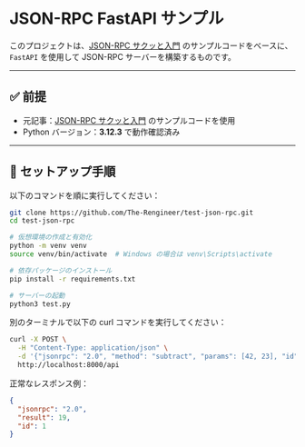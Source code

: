 # JSON-RPC FastAPI サンプル

このプロジェクトは、[JSON-RPC サクッと入門](https://zenn.dev/hachimada/articles/jsonrpc-basic) のサンプルコードをベースに、`FastAPI` を使用して JSON-RPC サーバーを構築するものです。

---

## ✅ 前提

- 元記事：[JSON-RPC サクッと入門](https://zenn.dev/hachimada/articles/jsonrpc-basic) のサンプルコードを使用
- Python バージョン：**3.12.3** で動作確認済み

---

## 🚀 セットアップ手順

以下のコマンドを順に実行してください：
```bash
git clone https://github.com/The-Rengineer/test-json-rpc.git
cd test-json-rpc

# 仮想環境の作成と有効化
python -m venv venv
source venv/bin/activate  # Windows の場合は venv\Scripts\activate

# 依存パッケージのインストール
pip install -r requirements.txt

# サーバーの起動
python3 test.py
```

別のターミナルで以下の curl コマンドを実行してください：
```bash
curl -X POST \
  -H "Content-Type: application/json" \
  -d '{"jsonrpc": "2.0", "method": "subtract", "params": [42, 23], "id": 1}' \
  http://localhost:8000/api
```

正常なレスポンス例：
```json
{
  "jsonrpc": "2.0",
  "result": 19,
  "id": 1
}
```

